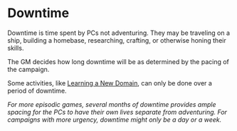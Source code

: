 # Downtime

Downtime is time spent by PCs not adventuring. They may be traveling on a ship, building a homebase, researching, crafting, or otherwise honing their skills.

The GM decides how long downtime will be as determined by the pacing of the campaign.

Some activities, like [Learning a New Domain](../../Magic/Spellcasting/Spell%20Learning/Learned%20Domains.md#Learning%20a%20New%20Domain), can only be done over a period of downtime.

*For more episodic games, several months of downtime provides ample spacing for the PCs to have their own lives separate from adventuring. For campaigns with more urgency, downtime might only be a day or a week.*
